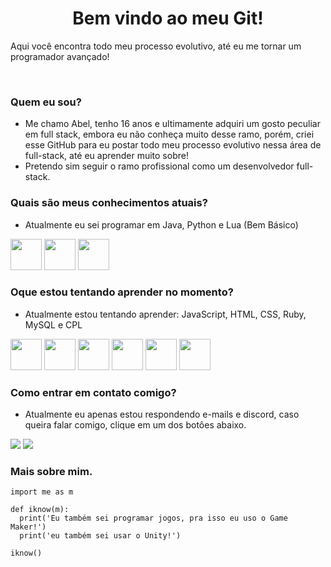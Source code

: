<h1 align="center"> Bem vindo ao meu Git! </h1>
<p>Aqui você encontra todo meu processo evolutivo, até eu me tornar um programador avançado!</p><br>

### Quem eu sou?
  * Me chamo Abel, tenho 16 anos e ultimamente adquiri um gosto peculiar em full stack, embora eu não conheça muito desse ramo, porém, criei esse GitHub para eu postar todo meu processo evolutivo nessa área de full-stack, até eu aprender muito sobre!
  * Pretendo sim seguir o ramo profissional como um desenvolvedor full-stack.

### Quais são meus conhecimentos atuais?
 * Atualmente eu sei programar em Java, Python e Lua (Bem Básico)

<div style="display: line-block;">
 <img src="https://cdn.jsdelivr.net/gh/devicons/devicon/icons/java/java-original.svg" width="50px" height="50px"/>
 <img src="https://cdn.jsdelivr.net/gh/devicons/devicon/icons/lua/lua-original.svg" width="50px" height="50px"/>
 <img src="https://cdn.jsdelivr.net/gh/devicons/devicon/icons/python/python-original.svg" width="50px" height="50px"/>
</div>

### Oque estou tentando aprender no momento?
 * Atualmente estou tentando aprender: JavaScript, HTML, CSS, Ruby, MySQL e CPL 

<div style="display: line-block;">
 <img src="https://cdn.jsdelivr.net/gh/devicons/devicon/icons/javascript/javascript-original.svg" width="50px" height="50px"/>
 <img src="https://cdn.jsdelivr.net/gh/devicons/devicon/icons/html5/html5-original.svg" width="50px" height="50px"/>
 <img src="https://cdn.jsdelivr.net/gh/devicons/devicon/icons/css3/css3-original.svg" width="50px" height="50px"/>
 <img src="https://cdn.jsdelivr.net/gh/devicons/devicon/icons/ruby/ruby-original.svg" width="50px" height="50px"/>
 <img src="https://cdn.jsdelivr.net/gh/devicons/devicon/icons/mysql/mysql-original.svg" width="50px" height="50px"/>
 <img src="https://cdn.jsdelivr.net/gh/devicons/devicon/icons/cplusplus/cplusplus-original.svg" width="50px" height="50px"/>
 
</div>

### Como entrar em contato comigo?
 * Atualmente eu apenas estou respondendo e-mails e discord, caso queira falar comigo, clique em um dos botôes abaixo.
<div style="display: line-block;">
 <a href="https://mail.google.com/mail/u/0/?tab=rm&ogbl#inbox?compose=NZVHGDCRNHMzlBmtlgMWRzWQpGpxpqLhlZXdRqzlkrmmQCFDgKTCqHkKlxrPlmZdHRPXqB"><img src="https://img.shields.io/badge/Gmail-D14836?style=for-the-badge&logo=gmail&logoColor=white"></a>
 <a href="https://discord.com/channels/@me/364911517294133260"><img src="https://img.shields.io/badge/Discord-5865F2?style=for-the-badge&logo=discord&logoColor=white"></a>
</div>

### Mais sobre mim.

```python3
import me as m

def iknow(m):
  print('Eu também sei programar jogos, pra isso eu uso o Game Maker!')
  print('eu também sei usar o Unity!')
  
iknow()
```
